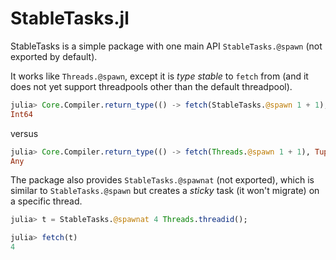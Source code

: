 # StableTasks.jl

StableTasks is a simple package with one main API `StableTasks.@spawn` (not exported by default). 

It works like `Threads.@spawn`, except it is *type stable* to `fetch` from (and it does not yet support threadpools
other than the default threadpool).

``` julia
julia> Core.Compiler.return_type(() -> fetch(StableTasks.@spawn 1 + 1), Tuple{})
Int64
```
versus

``` julia
julia> Core.Compiler.return_type(() -> fetch(Threads.@spawn 1 + 1), Tuple{})
Any
```

The package also provides `StableTasks.@spawnat` (not exported), which is similar to `StableTasks.@spawn` but creates a *sticky* task (it won't migrate) on a specific thread.

```julia
julia> t = StableTasks.@spawnat 4 Threads.threadid();

julia> fetch(t)
4
```

